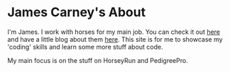 # James Carney's About

I'm James. I work with horses for my main job. You can check it out [here](https://pedigreepro.net) and have a little blog about them [here](https://horseyrun.com). This site is for me to showcase my 'coding' skills and learn some more stuff about code.

My main focus is on the stuff on HorseyRun and PedigreePro. 

